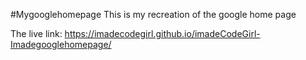 #Mygooglehomepage
This is my recreation of the google home page

The live link: https://imadecodegirl.github.io/imadeCodeGirl-Imadegooglehomepage/